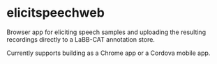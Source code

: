 # elicitspeechweb
Browser app for eliciting speech samples and uploading the resulting recordings directly to a LaBB-CAT annotation store.

Currently supports building as a Chrome app or a Cordova mobile app.
